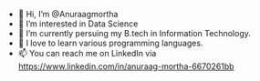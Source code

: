 - 👋 Hi, I’m @Anuraagmortha
- 👀 I’m interested in Data Science
- 🌱 I’m currently persuing my B.tech in Information Technology.
- 💞️ I love to learn various programming languages.
- 📫 You can reach me on LinkedIn via https://www.linkedin.com/in/anuraag-mortha-6670261bb

<!---
Anuraagmortha/Anuraagmortha is a ✨ special ✨ repository because its `README.md` (this file) appears on your GitHub profile.
You can click the Preview link to take a look at your changes.
--->
